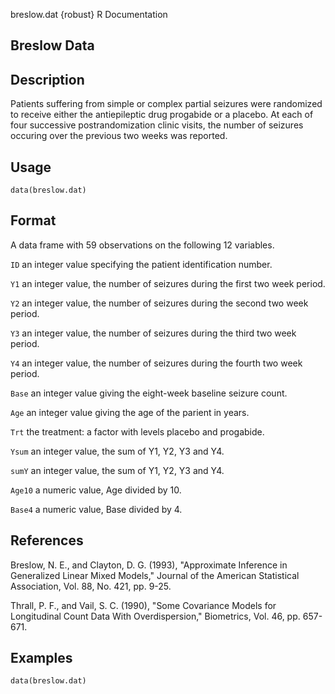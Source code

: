 breslow.dat {robust}	R Documentation

## Breslow Data

## Description

Patients suffering from simple or complex partial seizures were randomized to receive either the antiepileptic drug progabide or a placebo. At each of four successive postrandomization clinic visits, the number of seizures occuring over the previous two weeks was reported.

## Usage

```
data(breslow.dat)
```

## Format

A data frame with 59 observations on the following 12 variables.

`ID`
an integer value specifying the patient identification number.

`Y1`
an integer value, the number of seizures during the first two week period.

`Y2`
an integer value, the number of seizures during the second two week period.

`Y3`
an integer value, the number of seizures during the third two week period.

`Y4`
an integer value, the number of seizures during the fourth two week period.

`Base`
an integer value giving the eight-week baseline seizure count.

`Age`
an integer value giving the age of the parient in years.

`Trt`
the treatment: a factor with levels placebo and progabide.

`Ysum`
an integer value, the sum of Y1, Y2, Y3 and Y4.

`sumY`
an integer value, the sum of Y1, Y2, Y3 and Y4.

`Age10`
a numeric value, Age divided by 10.

`Base4`
a numeric value, Base divided by 4.

## References

Breslow, N. E., and Clayton, D. G. (1993), "Approximate Inference in Generalized Linear Mixed Models," Journal of the American Statistical Association, Vol. 88, No. 421, pp. 9-25.

Thrall, P. F., and Vail, S. C. (1990), "Some Covariance Models for Longitudinal Count Data With Overdispersion," Biometrics, Vol. 46, pp. 657-671.

## Examples

```
data(breslow.dat)
```